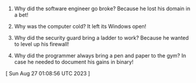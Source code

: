  
1. Why did the software engineer go broke? Because he lost his domain in a bet!

2. Why was the computer cold? It left its Windows open!

3. Why did the security guard bring a ladder to work? Because he wanted to level up his firewall!

4. Why did the programmer always bring a pen and paper to the gym? In case he needed to document his gains in binary!
 
[ 
Sun Aug 27 01:08:56 UTC 2023
 ]

